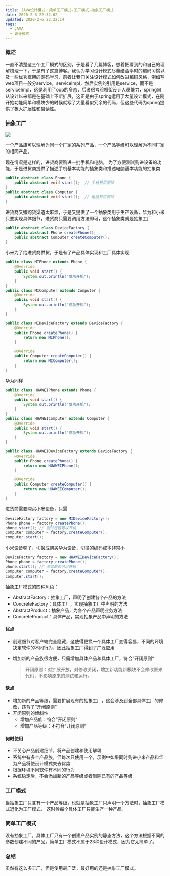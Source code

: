 ```yaml
---
title: JAVA设计模式：简单工厂模式-工厂模式-抽象工厂模式
date: 2020-2-6 22:32:02
updated: 2020-2-6 22:32:14
tags:
  - JAVA
  - 设计模式
---
```


### 概述

一直不清楚这三个工厂模式的区别，于是看了几篇博客，想着把看到的和自己的理解梳理一下，于是有了这篇博客。我认为学习设计模式尽量结合平时的编码习惯以及一些优秀框架的源码学习，前者让我们关注设计模式如何改进编码风格，例如写web项目一般分service，serviceImpl，然后实例的引用是service，而不是serviceImpl，这是利用了oop的多态，后者很考验框架设计人员能力，spring自从设计以来都是在基础上不断扩展，这正是由于spring运用了大量设计模式，在刚开始功能简单和模块少的时候就写了大量看似冗余的代码，但这些代码为spring提供了极大扩展性和易读性。

<!--more-->

### 抽象工厂

![](http://p.vczyh.com/blog/20200207150055.png)

一个产品族可以理解为同一个厂家的系列产品，一个产品等级可以理解为不同厂家的相同产品。

现在情况是这样的，进货商要购进一批手机和电脑， 为了方便测试购进设备的功能，于是进货商提供了描述手机基本功能的抽象类和描述电脑基本功能的抽象类

```java
public abstract class Phone {
    public abstract void start();  // 手机开机测试
}
public abstract class Computer {
    public abstract void start();  // 电脑开机测试
}

```

进货商又嫌购货渠道太麻烦，于是又提供了一个抽象类用于生产设备，华为和小米只要实现具体细节，进货商只需要调用方法即可，这个抽象类就是抽象工厂

```java
public abstract class DeviceFactory {
    public abstract Phone createPhone();
    public abstract Computer createComputer();
}
```



小米为了给进货商供货，于是有了产品具体实现和工厂具体实现

```java
public class MIPhone extends Phone {
    @Override
    public void start() {
        System.out.println("成功开机");
    }
}
public class MIComputer extends Computer {
    @Override
    public void start() {
        System.out.println("成功开机");
    }
}

```

```java
public class MIDeviceFactory extends DeviceFactory {
    @Override
    public Phone createPhone() {
        return new MIPhone();
    }

    @Override
    public Computer createComputer() {
        return new MIComputer();
    }
}
```

华为同样

```java
public class HUAWEIPhone extends Phone {
    @Override
    public void start() {
        System.out.println("成功开机");
    }
}
public class HUAWEIComputer extends Computer {
    @Override
    public void start() {
        System.out.println("成功开机");
    }
}
```

```java
public class HUAWEIDeviceFactory extends DeviceFactory {
    @Override
    public Phone createPhone() {
        return new HUAWEIPhone();
    }

    @Override
    public Computer createComputer() {
        return new HUAWEIComputer();
    }
}
```

进货商需要购买小米设备，只需

```java
DeviceFactory factory = new MIDeviceFactory();
Phone phone = factory.createPhone();
phone.start(); // 测试是否可以开机
Computer computer = factory.createComputer();
computer.start();
```

小米设备够了，切换成购买华为设备，切换的编码成本非常小

```java
DeviceFactory factory = new HUAWEIDeviceFactory();
Phone phone = factory.createPhone();
phone.start(); // 测试是否可以开机
Computer computer = factory.createComputer();
computer.start();
```

抽象工厂模式的四种角色：

- AbstractFactory：抽象工厂，声明了创建各个产品的方法
- ConcreteFactory：具体工厂，实现抽象工厂中声明的方法
- AbstractProduct：抽象产品，为各个产品声明业务方法
- ConcreteProduct：具体产品，实现抽象产品中声明的方法

#### 优点

- 创建细节对客户端完全隐藏，这使得更换一个具体工厂变得容易，不同的环境决定软件的不同行为，因此抽象工厂得到了广泛应用

- 增加新的产品族很方便，只需增加具体产品和具体工厂，符合”开闭原则“

  > 开闭原则：对扩展开放，对修改关闭，增加新功能新模块不会修改原来代码，不影响原来的测试和运行。

#### 缺点

- 增加新的产品等级，需要扩展现有的抽象工厂，这会涉及到全部具体工厂的修改，违背了“开闭原则”
- 开闭原则的倾斜性
  - 增加产品族：符合”开闭原则“
  - 增加产品等级：不符合”开闭原则“

#### 何时使用

- 不关心产品创建细节，将产品创建和使用解耦
- 系统中有多个产品族，但每次只使用一个，示例中如果同时购进小米产品和华为产品将使设计模式失去优势
- 根据环境不同软件有不同的行为
- 系统稳定后，不会添加新的产品等级或者删除已有的产品等级

### 工厂模式

当抽象工厂只含有一个产品等级，也就是抽象工厂只声明一个方法时，抽象工厂模式退化为工厂模式， 这时候每个具体工厂只能生产一种产品。

### 简单工厂模式

没有抽象工厂，具体工厂只有一个创建产品实例的静态方法，这个方法根据不同的参数创建不同的产品。简单工厂模式不属于23种设计模式，因为它太简单了。

### 总结

虽然有这么多工厂，但是使用最广泛，最好用的还是抽象工厂模式。

